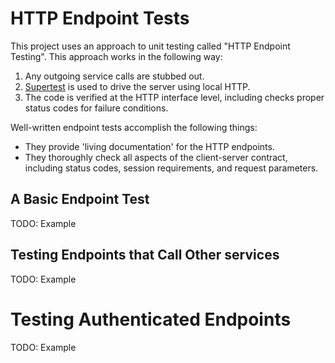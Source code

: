 # HTTP Endpoint Tests

This project uses an approach to unit testing called "HTTP Endpoint Testing".
This approach works in the following way:

1. Any outgoing service calls are stubbed out.
2. [Supertest](https://npmjs.org/package/supertest) is used to drive
the server using local HTTP.
3. The code is verified at the HTTP interface level, including checks
proper status codes for failure conditions.

Well-written endpoint tests accomplish the following things:
* They provide 'living documentation' for the HTTP endpoints.
* They thoroughly check all aspects of the client-server contract,
including status codes, session requirements, and request parameters.

## A Basic Endpoint Test

TODO: Example

## Testing Endpoints that Call Other services

TODO: Example

# Testing Authenticated Endpoints

TODO: Example
